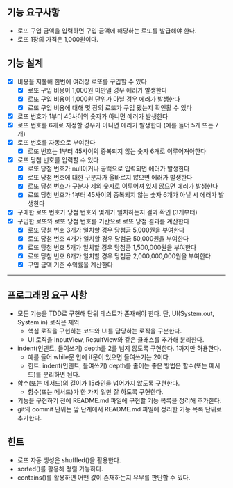 ## 기능 요구사항
- 로또 구입 금액을 입력하면 구입 금액에 해당하는 로또를 발급해야 한다.
- 로또 1장의 가격은 1,000원이다.

## 기능 설계
- [x] 비용을 지불해 한번에 여러장 로또를 구입할 수 있다
  - [x] 로또 구입 비용이 1,000원 미만일 경우 에러가 발생한다
  - [x] 로또 구입 비용이 1,000원 단위가 아닐 경우 에러가 발생한다
  - [x] 로또 구입 비용에 대해 몇 장의 로또가 구입 됐는지 확인활 수 있다
- [x] 로또 번호가 1부터 45사이의 숫자가 아니면 에러가 발생한다
- [x] 로또 번호를 6개로 지정할 경우가 아니면 에러가 발생한다 (예를 들어 5개 또는 7개)
- [x] 로또 번호를 자동으로 부여한다
  - [x] 로또 번호는 1부터 45사이의 중복되지 않는 숫자 6개로 이루어져야한다
- [x] 로또 당첨 번호를 입력할 수 있다
  - [x] 로또 당첨 번호가 null이거나 공백으로 입력되면 에러가 발생한다
  - [x] 로또 당첨 번호에 대한 구분자가 올바르지 않으면 에러가 발생한다
  - [x] 로또 당첨 번호가 구분자 제외 숫자로 이루어져 있지 않으면 에러가 발생한다
  - [x] 로또 당첨 번호가 1부터 45사이의 중복되지 않는 숫자 6개가 아닐 시 에러가 발생한다
- [x] 구매한 로또 번호가 당첨 번호와 몇개가 일치하는지 결과 확인 (3개부터)
- [x] 구입한 로또와 로또 당첨 번호를 기반으로 로또 당첨 결과를 계산한다
  - [x] 로또 당첨 번호 3개가 일치할 경우 당첨금 5,000원을 부여한다
  - [x] 로또 당첨 번호 4개가 일치할 경우 당첨금 50,000원을 부여한다
  - [x] 로또 당첨 번호 5개가 일치할 경우 당첨금 1,500,000원을 부여한다
  - [x] 로또 당첨 번호 6개가 일치할 경우 당첨금 2,000,000,000원을 부여한다
  - [x] 구입 금액 기준 수익률을 계산한다

--- 
## 프로그래밍 요구 사항
- 모든 기능을 TDD로 구현해 단위 테스트가 존재해야 한다. 단, UI(System.out, System.in) 로직은 제외
  - 핵심 로직을 구현하는 코드와 UI를 담당하는 로직을 구분한다.
  - UI 로직을 InputView, ResultView와 같은 클래스를 추가해 분리한다.
- indent(인덴트, 들여쓰기) depth를 2를 넘지 않도록 구현한다. 1까지만 허용한다.
  - 예를 들어 while문 안에 if문이 있으면 들여쓰기는 2이다.
  - 힌트: indent(인덴트, 들여쓰기) depth를 줄이는 좋은 방법은 함수(또는 메서드)를 분리하면 된다.
- 함수(또는 메서드)의 길이가 15라인을 넘어가지 않도록 구현한다.
  - 함수(또는 메서드)가 한 가지 일만 잘 하도록 구현한다.
- 기능을 구현하기 전에 README.md 파일에 구현할 기능 목록을 정리해 추가한다.
- git의 commit 단위는 앞 단계에서 README.md 파일에 정리한 기능 목록 단위로 추가한다.
  
## 힌트
- 로또 자동 생성은 shuffled()을 활용한다.
- sorted()를 활용해 정렬 가능하다.
- contains()를 활용하면 어떤 값이 존재하는지 유무를 판단할 수 있다.
